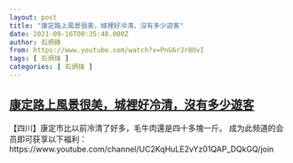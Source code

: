 ```yaml
---
layout: post
title: "康定路上風景很美，城裡好冷清，沒有多少遊客"
date: 2021-09-16T00:35:48.000Z
author: 石炳鋒
from: https://www.youtube.com/watch?v=PnG6rJr8OvI
tags: [ 石炳锋 ]
categories: [ 石炳锋 ]
---
```

<!--1631752548000-->
[康定路上風景很美，城裡好冷清，沒有多少遊客](https://www.youtube.com/watch?v=PnG6rJr8OvI)
------

<div>
【四川】康定市比以前冷清了好多，毛牛肉還是四十多塊一斤。         成为此频道的会员即可获享以下福利：https://www.youtube.com/channel/UC2KqHuLE2vYz01QAP_DQkGQ/join
</div>
